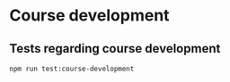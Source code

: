 # Course development

## Tests regarding course development

```sh
npm run test:course-development
```
